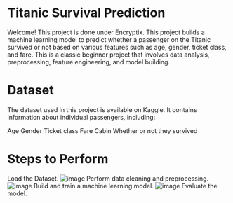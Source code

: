 # Titanic Survival Prediction

Welcome! This project is done under Encryptix. This project builds a machine learning model to predict whether a passenger on the Titanic survived or not based on various features such as age, gender, ticket class, and fare. This is a classic beginner project that involves data analysis, preprocessing, feature engineering, and model building.

# Dataset

The dataset used in this project is available on Kaggle. It contains information about individual passengers, including:

Age
Gender
Ticket class
Fare
Cabin
Whether or not they survived

# Steps to Perform

Load the Dataset.
![image](https://github.com/user-attachments/assets/de9850d9-77d1-428a-8947-0fef2b3450da)
Perform data cleaning and preprocessing.
![image](https://github.com/user-attachments/assets/02b9567c-a579-479f-bb04-8ac99a6baf1d)
Build and train a machine learning model.
![image](https://github.com/user-attachments/assets/37660212-d940-4d35-9127-9bfdd211aa33)
Evaluate the model.




